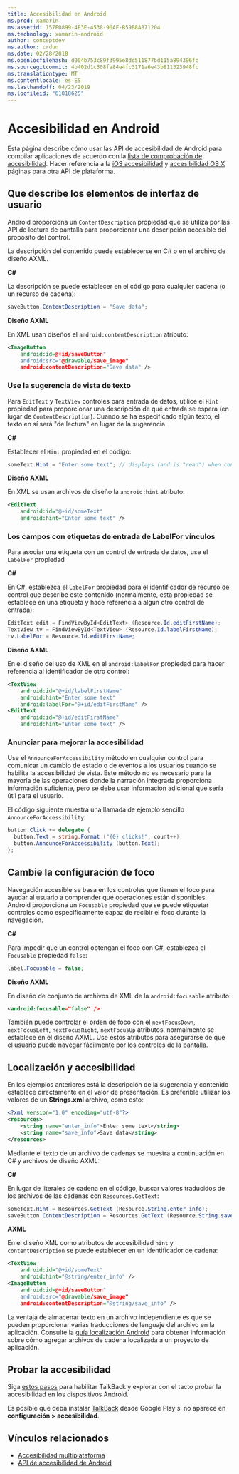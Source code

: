 ```yaml
---
title: Accesibilidad en Android
ms.prod: xamarin
ms.assetid: 157F0899-4E3E-4538-90AF-B59B8A871204
ms.technology: xamarin-android
author: conceptdev
ms.author: crdun
ms.date: 02/28/2018
ms.openlocfilehash: d004b753c89f3995e8dc511877bd115a894396fc
ms.sourcegitcommit: 4b402d1c508fa84e4fc3171a6e43b811323948fc
ms.translationtype: MT
ms.contentlocale: es-ES
ms.lasthandoff: 04/23/2019
ms.locfileid: "61018625"
---
```

# <a name="accessibility-on-android"></a>Accesibilidad en Android

Esta página describe cómo usar las API de accesibilidad de Android para compilar aplicaciones de acuerdo con la [lista de comprobación de accesibilidad](~/cross-platform/app-fundamentals/accessibility.md).
Hacer referencia a la [iOS accesibilidad](~/ios/app-fundamentals/accessibility.md) y [accesibilidad OS X](~/mac/app-fundamentals/accessibility.md) páginas para otra API de plataforma.


## <a name="describing-ui-elements"></a>Que describe los elementos de interfaz de usuario

Android proporciona un `ContentDescription` propiedad que se utiliza por las API de lectura de pantalla para proporcionar una descripción accesible del propósito del control.

La descripción del contenido puede establecerse en C# o en el archivo de diseño AXML.

**C#**

La descripción se puede establecer en el código para cualquier cadena (o un recurso de cadena):

```csharp
saveButton.ContentDescription = "Save data";
```

**Diseño AXML**

En XML usan diseños el `android:contentDescription` atributo:

```xml
<ImageButton
    android:id=@+id/saveButton"
    android:src="@drawable/save_image"
    android:contentDescription="Save data" />
```

### <a name="use-hint-for-textview"></a>Use la sugerencia de vista de texto

Para `EditText` y `TextView` controles para entrada de datos, utilice el `Hint` propiedad para proporcionar una descripción de qué entrada se espera (en lugar de `ContentDescription`).
Cuando se ha especificado algún texto, el texto en sí será "de lectura" en lugar de la sugerencia.

**C#**

Establecer el `Hint` propiedad en el código:

```csharp
someText.Hint = "Enter some text"; // displays (and is "read") when control is empty
```

**Diseño AXML**

En XML se usan archivos de diseño la `android:hint` atributo:

```xml
<EditText
    android:id="@+id/someText"
    android:hint="Enter some text" />
```


### <a name="labelfor-links-input-fields-with-labels"></a>Los campos con etiquetas de entrada de LabelFor vínculos

Para asociar una etiqueta con un control de entrada de datos, use el `LabelFor` propiedad

**C#**

En C#, establezca el `LabelFor` propiedad para el identificador de recurso del control que describe este contenido (normalmente, esta propiedad se establece en una etiqueta y hace referencia a algún otro control de entrada):

```csharp
EditText edit = FindViewById<EditText> (Resource.Id.editFirstName);
TextView tv = FindViewById<TextView> (Resource.Id.labelFirstName);
tv.LabelFor = Resource.Id.editFirstName;
```

**Diseño AXML**

En el diseño del uso de XML en el `android:labelFor` propiedad para hacer referencia al identificador de otro control:

```xml
<TextView
    android:id="@+id/labelFirstName"
    android:hint="Enter some text"
    android:labelFor="@+id/editFirstName" />
<EditText
    android:id="@+id/editFirstName"
    android:hint="Enter some text" />
```

### <a name="announce-for-accessibility"></a>Anunciar para mejorar la accesibilidad

Use el `AnnounceForAccessibility` método en cualquier control para comunicar un cambio de estado o de eventos a los usuarios cuando se habilita la accesibilidad de vista. Este método no es necesario para la mayoría de las operaciones donde la narración integrada proporciona información suficiente, pero se debe usar información adicional que sería útil para el usuario.

El código siguiente muestra una llamada de ejemplo sencillo `AnnounceForAccessibility`:

```csharp
button.Click += delegate {
  button.Text = string.Format ("{0} clicks!", count++);
  button.AnnounceForAccessibility (button.Text);
};
```

## <a name="changing-focus-settings"></a>Cambie la configuración de foco

Navegación accesible se basa en los controles que tienen el foco para ayudar al usuario a comprender qué operaciones están disponibles. Android proporciona un `Focusable` propiedad que se puede etiquetar controles como específicamente capaz de recibir el foco durante la navegación.

**C#**

Para impedir que un control obtengan el foco con C#, establezca el `Focusable` propiedad `false`:

```csharp
label.Focusable = false;
```

**Diseño AXML**

En diseño de conjunto de archivos de XML de la `android:focusable` atributo:

```xml
<android:focusable="false" />
```

También puede controlar el orden de foco con el `nextFocusDown`, `nextFocusLeft`, `nextFocusRight`, `nextFocusUp` atributos, normalmente se establece en el diseño AXML. Use estos atributos para asegurarse de que el usuario puede navegar fácilmente por los controles de la pantalla.


## <a name="accessibility-and-localization"></a>Localización y accesibilidad

En los ejemplos anteriores está la descripción de la sugerencia y contenido establece directamente en el valor de presentación. Es preferible utilizar los valores de un **Strings.xml** archivo, como esto:

```xml
<?xml version="1.0" encoding="utf-8"?>
<resources>
    <string name="enter_info">Enter some text</string>
    <string name="save_info">Save data</string>
</resources>
```

Mediante el texto de un archivo de cadenas se muestra a continuación en C# y archivos de diseño AXML:

**C#**

En lugar de literales de cadena en el código, buscar valores traducidos de los archivos de las cadenas con `Resources.GetText`:

```csharp
someText.Hint = Resources.GetText (Resource.String.enter_info);
saveButton.ContentDescription = Resources.GetText (Resource.String.save_info);
```

**AXML**

En el diseño XML como atributos de accesibilidad `hint` y `contentDescription` se puede establecer en un identificador de cadena:

```xml
<TextView
    android:id="@+id/someText"
    android:hint="@string/enter_info" />
<ImageButton
    android:id=@+id/saveButton"
    android:src="@drawable/save_image"
    android:contentDescription="@string/save_info" />
```

La ventaja de almacenar texto en un archivo independiente es que se pueden proporcionar varias traducciones de lenguaje del archivo en la aplicación. Consulte la [guía localización Android](~/android/app-fundamentals/localization.md) para obtener información sobre cómo agregar archivos de cadena localizada a un proyecto de aplicación.


## <a name="testing-accessibility"></a>Probar la accesibilidad

Siga [estos pasos](https://developer.android.com/training/accessibility/testing.html#how-to) para habilitar TalkBack y explorar con el tacto probar la accesibilidad en los dispositivos Android.

Es posible que deba instalar [TalkBack](https://play.google.com/store/apps/details?id=com.google.android.marvin.talkback) desde Google Play si no aparece en **configuración > accesibilidad**.


## <a name="related-links"></a>Vínculos relacionados

- [Accesibilidad multiplataforma](~/cross-platform/app-fundamentals/accessibility.md)
- [API de accesibilidad de Android](https://developer.android.com/guide/topics/ui/accessibility/index.html)
